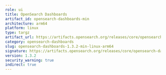 ```yaml
---
role: ui
title: OpenSearch Dashboards
artifact_id: opensearch-dashboards-min
architecture: arm64
platform: linux
type: targz
artifact_url: https://artifacts.opensearch.org/releases/core/opensearch-dashboards/1.3.2/opensearch-dashboards-min-1.3.2-linux-arm64.tar.gz
category: opensearch-dashboards
slug: opensearch-dashboards-1.3.2-min-linux-arm64
signature: https://artifacts.opensearch.org/releases/core/opensearch-dashboards/1.3.2/opensearch-dashboards-min-1.3.2-linux-arm64.tar.gz.sig
version: 1.3.2
security_warning: true
indirect: true
---
```


